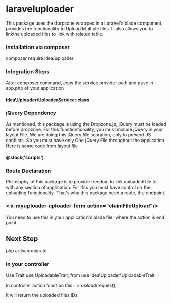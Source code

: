 # laraveluploader

This package uses the dorpzone wrapped in a Laravel's blade component, provides the functionality to Upload Multiple files.
It also allows you to linkthe uploaded files to link with related table.


<h3>Installation via composer</h3>

composer require idea/uploader


<h3>Integration Steps</h3>
After composer command, copy the service provider path and pase in app.php of your application
<h4>Idea\Uploader\UploaderService::class</h4>

<h3>jQuery Dependency</h3>
As mentioned, this package is using the Dropzone.js, jQuery must be loaded before dropzone. For this functiontionality, you must include jQuery in your layout File.
We are doing this jQuery file sepration, only to prevent JS conflicts. So you must have only One jQuery File throughout the application.
Here is some code from layout file
<h4>
<script src="https://code.jquery.com/jquery-3.6.0.min.js" crossorigin="anonymous"></script>
 
@stack('scripts')
</h4>


<h3>Route Declaration</h3>
Philosophy of this package is to provide freedom to link uploaded file to with any section of application. For this you must have control on the uploading functionality. That's why this package need a route, the endpoint.

<h3>&lt x-myuploader-uploader-form action="claimFileUpload"/></h3>

You need to use this in your application's blade file, where the action is end point.

<h2>Next Step</h2>
php artisan migrate

<h3>In your controller</h3>
Use Trait
use UploadableTrait;
from use Idea\Uploader\UploadableTrait;

In controller action function
$this->upload($request);

It will return the uploaded files IDs. 



